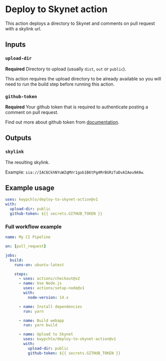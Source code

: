 # Deploy to Skynet action

This action deploys a directory to Skynet and comments on pull request with a skylink url.

## Inputs

### `upload-dir`

**Required** Directory to upload (usually `dist`, `out` or `public`).

This action requires the upload directory to be already available so you will need to run the build step before running this action.

### `github-token`

**Required** Your github token that is required to authenticate posting a comment on pull request.

Find out more about github token from [documentation](https://docs.github.com/en/free-pro-team@latest/actions/reference/authentication-in-a-workflow).

## Outputs

### `skylink`

The resulting skylink.

Example: `sia://IAC6CkhNYuWZqMVr1gob1B6tPg4MrBGRzTaDvAIAeu9A9w`.

## Example usage

```yaml
uses: kwypchlo/deploy-to-skynet-action@v1
with:
  upload-dir: public
  github-token: ${{ secrets.GITHUB_TOKEN }}
```

### Full workflow example

```yaml
name: My CI Pipeline

on: [pull_request]

jobs:
  build:
    runs-on: ubuntu-latest

    steps:
      - uses: actions/checkout@v2
      - name: Use Node.js
        uses: actions/setup-node@v1
        with:
          node-version: 14.x

      - name: Install dependencies
        run: yarn

      - name: Build webapp
        run: yarn build

      - name: Upload to Skynet
        uses: kwypchlo/deploy-to-skynet-action@v1
        with:
          upload-dir: public
          github-token: ${{ secrets.GITHUB_TOKEN }}
```
